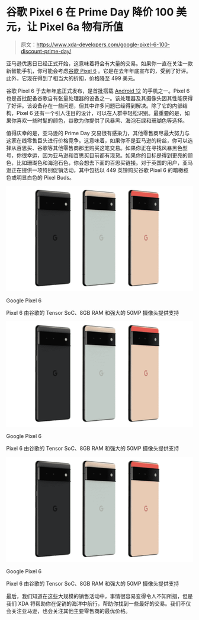 # 谷歌 Pixel 6 在 Prime Day 降价 100 美元，让 Pixel 6a 物有所值

> 原文：<https://www.xda-developers.com/google-pixel-6-100-discount-prime-day/>

亚马逊优惠日已经正式开始，这意味着将会有大量的交易。如果你一直在关注一款新智能手机，你可能会考虑[谷歌 Pixel 6](https://www.xda-developers.com/google-pixel-6/) 。它是在去年年底宣布的，受到了好评。此外，它现在得到了相当大的折扣，价格降至 499 美元。

谷歌 Pixel 6 于去年年底正式发布，是首批搭载 [Android 12](https://www.xda-developers.com/android-12/) 的手机之一。Pixel 6 也是首批配备谷歌自有张量处理器的设备之一。该处理器及其摄像头因其性能获得了好评。该设备存在一些问题，但其中许多问题已经得到解决。除了它的内部结构，Pixel 6 还有一个引人注目的设计，可以在人群中轻松识别。最重要的是，如果你喜欢一些时髦的颜色，谷歌为你提供了风暴黑、海泡石绿和珊瑚色等选择。

值得庆幸的是，亚马逊的 Prime Day 交易很有感染力，其他零售商尽最大努力与这家在线零售巨头进行价格竞争。这意味着，如果你不是亚马逊的粉丝，你可以选择从百思买、谷歌等其他零售商那里购买这笔交易。如果你正在寻找风暴黑色型号，你很幸运，因为亚马逊和百思买目前都有现货。如果你的目标是得到更亮的颜色，比如珊瑚色和海泡石色，你会想去下面的百思买链接。对于英国的用户，亚马逊正在提供一项特别促销活动，其中包括以 449 英镑购买谷歌 Pixel 6 的暗橄榄色或明显白色的 Pixel Buds。

 <picture>![The Pixel 6 is powered by Google's Tensor SoC, 8GB RAM, and a powerful 50MP camera](img/33fd5bf35d82540896a770d14f1501c0.png)</picture> 

Google Pixel 6

Pixel 6 由谷歌的 Tensor SoC、8GB RAM 和强大的 50MP 摄像头提供支持

 <picture>![The Pixel 6 is powered by Google's Tensor SoC, 8GB RAM, and a powerful 50MP camera](img/33fd5bf35d82540896a770d14f1501c0.png)</picture> 

Google Pixel 6

Pixel 6 由谷歌的 Tensor SoC、8GB RAM 和强大的 50MP 摄像头提供支持

 <picture>![The Pixel 6 is powered by Google's Tensor SoC, 8GB RAM, and a powerful 50MP camera](img/33fd5bf35d82540896a770d14f1501c0.png)</picture> 

Google Pixel 6

Pixel 6 由谷歌的 Tensor SoC、8GB RAM 和强大的 50MP 摄像头提供支持

最后，我们知道在这些大规模的销售活动中，事情很容易变得令人不知所措，但是我们 XDA 将帮助你在促销的海洋中航行，帮助你找到一些最好的交易。我们不仅会关注亚马逊，也会关注其他主要零售商的最优价格。
